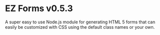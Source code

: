 # EZ Forms v0.5.3

A super easy to use Node.js module for generating HTML 5 forms that can easily be customized with CSS using the default class names or your own.
